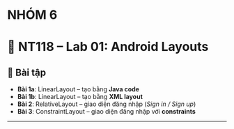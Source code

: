 # NHÓM 6
# 📘 NT118 – Lab 01: Android Layouts

## 📌 Bài tập

* **Bài 1a**: LinearLayout – tạo bằng **Java code**
* **Bài 1b**: LinearLayout – tạo bằng **XML layout**
* **Bài 2**: RelativeLayout – giao diện đăng nhập (*Sign in / Sign up*)
* **Bài 3**: ConstraintLayout – giao diện đăng nhập với **constraints**

---
